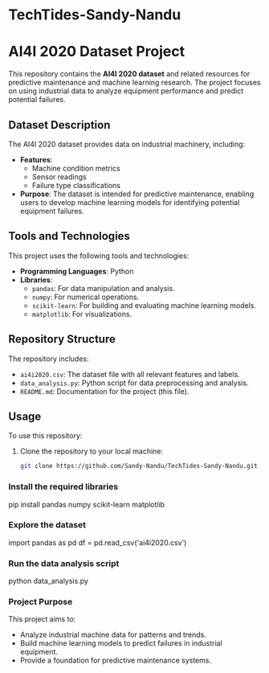 # TechTides-Sandy-Nandu
# AI4I 2020 Dataset Project

This repository contains the **AI4I 2020 dataset** and related resources for predictive maintenance and machine learning research. The project focuses on using industrial data to analyze equipment performance and predict potential failures.

## Dataset Description
The AI4I 2020 dataset provides data on industrial machinery, including:
- **Features**:
  - Machine condition metrics
  - Sensor readings
  - Failure type classifications
- **Purpose**: The dataset is intended for predictive maintenance, enabling users to develop machine learning models for identifying potential equipment failures.

## Tools and Technologies
This project uses the following tools and technologies:
- **Programming Languages**: Python
- **Libraries**:
  - `pandas`: For data manipulation and analysis.
  - `numpy`: For numerical operations.
  - `scikit-learn`: For building and evaluating machine learning models.
  - `matplotlib`: For visualizations.

## Repository Structure
The repository includes:
- `ai4i2020.csv`: The dataset file with all relevant features and labels.
- `data_analysis.py`: Python script for data preprocessing and analysis.
- `README.md`: Documentation for the project (this file).

## Usage
To use this repository:
1. Clone the repository to your local machine:
   ```bash
   git clone https://github.com/Sandy-Nandu/TechTides-Sandy-Nandu.git
   
###  Install the required libraries
pip install pandas numpy scikit-learn matplotlib

### Explore the dataset
import pandas as pd
df = pd.read_csv('ai4i2020.csv')

### Run the data analysis script
python data_analysis.py

### Project Purpose
This project aims to:

- Analyze industrial machine data for patterns and trends.
- Build machine learning models to predict failures in industrial equipment.
- Provide a foundation for predictive maintenance systems.






